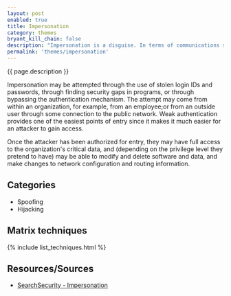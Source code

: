 ```yaml
---
layout: post
enabled: true
title: Impersonation
category: themes
bryant_kill_chain: false
description: "Impersonation is a disguise. In terms of communications security issues, an impersonation is a type of attack where the attacker pretends to be an authorized user of a system in order to gain access to it or to gain greater privileges than they are authorized for."
permalink: 'themes/impersonation'
---
```

{{ page.description }}

Impersonation may be attempted through the use of stolen login IDs and passwords, through finding security gaps in programs, or through bypassing the authentication mechanism. The attempt may come from within an organization, for example, from an employee;or from an outside user through some connection to the public network. Weak authentication provides one of the easiest points of entry since it makes it much easier for an attacker to gain access. 

Once the attacker has been authorized for entry, they may have full access to the organization's critical data, and (depending on the privilege level they pretend to have) may be able to modify and delete software and data, and make changes to network configuration and routing information.

## Categories

* Spoofing
* Hijacking

## Matrix techniques
{% include list_techniques.html %}

## Resources/Sources

* [SearchSecurity - Impersonation](https://searchsecurity.techtarget.com/definition/Impersonation)